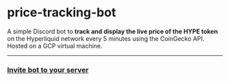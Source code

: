 # price-tracking-bot

A simple Discord bot to **track and display the live price of the HYPE token** on the Hyperliquid network every 5 minutes using the CoinGecko API. Hosted on a GCP virtual machine.

---

### [Invite bot to your server](https://discord.com/oauth2/authorize?client_id=1386290017198018642&permissions=67193856&integration_type=0&scope=bot)